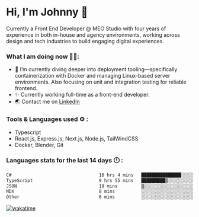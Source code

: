 # Hi, I'm Johnny 👋

Currently a Front End Developer @ MEO Studio with four years of experience in both in-house and agency environments, working across design and tech industries to build engaging digital experiences.

### What I am doing now 🧑‍💻:

- 🔭 I’m currently diving deeper into deployment tooling—specifically containerization with Docker and managing Linux-based server environments. Also focusing on unit and integration testing for reliable frontend.
- ✨ Currently working full-time as a front-end developer.
- 🌏 Contact me on [LinkedIn](https://www.linkedin.com/in/johchai/)

### Tools & Languages used ⚙️ :

- Typescript
- React.js, Express.js, Next.js, Node.js, TailWindCSS
- Docker, Blender, Git

### Languages stats for the last 14 days 🕛 :

<!--START_SECTION:waka-->

```txt
C#                                 16 hrs 4 mins   ███████████████░░░░░░░░░░   60.13 %
TypeScript                         9 hrs 55 mins   █████████▒░░░░░░░░░░░░░░░   37.11 %
JSON                               19 mins         ▒░░░░░░░░░░░░░░░░░░░░░░░░   01.19 %
MDX                                8 mins          ░░░░░░░░░░░░░░░░░░░░░░░░░   00.52 %
Other                              6 mins          ░░░░░░░░░░░░░░░░░░░░░░░░░   00.40 %
```

<!--END_SECTION:waka-->

[![wakatime](https://wakatime.com/badge/user/0cd14e89-b357-451d-b5c1-4a79286fb5a6.svg)](https://wakatime.com/@0cd14e89-b357-451d-b5c1-4a79286fb5a6)

